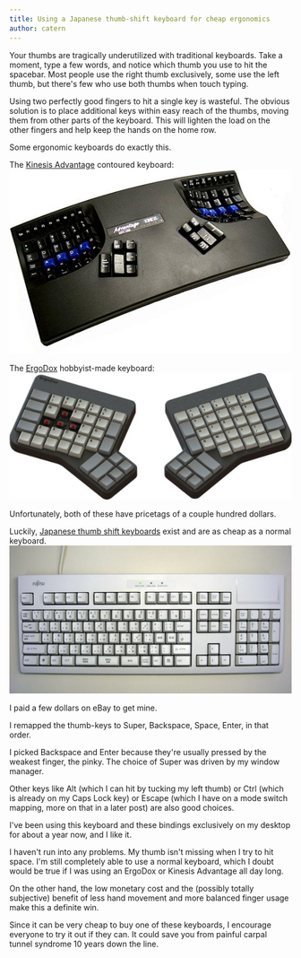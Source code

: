 ```yaml
---
title: Using a Japanese thumb-shift keyboard for cheap ergonomics
author: catern
---
```


Your thumbs are tragically underutilized with traditional keyboards.
Take a moment, type a few words, and notice which thumb you use to hit the spacebar.
Most people use the right thumb exclusively, some use the left thumb, but there's few who use both thumbs when touch typing.

Using two perfectly good fingers to hit a single key is wasteful.
The obvious solution is to place additional keys within easy reach of the thumbs, moving them from other parts of the keyboard.
This will lighten the load on the other fingers and help keep the hands on the home row.

Some ergonomic keyboards do exactly this.

The [Kinesis Advantage](http://www.kinesis-ergo.com/advantage.htm) contoured keyboard:
![Kinesis Advantage](/images/kinesis.jpg)

The [ErgoDox](http://ergodox.org/) hobbyist-made keyboard:
![ErgoDox](/images/ergodox.jpg)

Unfortunately, both of these have pricetags of a couple hundred dollars.

Luckily, [Japanese thumb shift keyboards](http://en.wikipedia.org/wiki/Thumb-shift_keyboard) exist and are as cheap as a normal keyboard.
![thumb shift keyboard](/images/thumb-shift.jpg)

I paid a few dollars on eBay to get mine.

I remapped the thumb-keys to Super, Backspace, Space, Enter, in that order.

I picked Backspace and Enter because they're usually pressed by the weakest finger, the pinky. 
The choice of Super was driven by my window manager.

Other keys like Alt (which I can hit by tucking my left thumb)
or Ctrl (which is already on my Caps Lock key)
or Escape (which I have on a mode switch mapping, more on that in a later post) are also good choices.

I've been using this keyboard and these bindings exclusively on my desktop for about a year now, and I like it.

I haven't run into any problems.
My thumb isn't missing when I try to hit space.
I'm still completely able to use a normal keyboard, which I doubt would be true if I was using an ErgoDox or Kinesis Advantage all day long.

On the other hand, the low monetary cost and the (possibly totally subjective) benefit of less hand movement and more balanced finger usage make this a definite win.

Since it can be very cheap to buy one of these keyboards, I encourage everyone to try it out if they can.
It could save you from painful carpal tunnel syndrome 10 years down the line.
